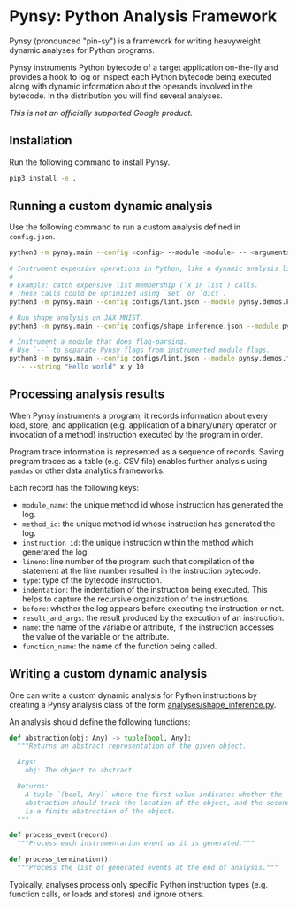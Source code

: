 # Pynsy: Python Analysis Framework

Pynsy (pronounced "pin-sy") is a framework for writing heavyweight dynamic
analyses for Python programs.

Pynsy instruments Python bytecode of a target application on-the-fly and
provides a hook to log or inspect each Python bytecode being executed along with
dynamic information about the operands involved in the bytecode. In the
distribution you will find several analyses.

*This is not an officially supported Google product.*

## Installation

Run the following command to install Pynsy.

```bash
pip3 install -e .
```

## Running a custom dynamic analysis

Use the following command to run a custom analysis defined in `config.json`.

```bash
python3 -m pynsy.main --config <config> --module <module> -- <arguments...>
```

```bash
# Instrument expensive operations in Python, like a dynamic analysis linter.
#
# Example: catch expensive list membership (`x in list`) calls.
# These calls could be optimized using `set` or `dict`.
python3 -m pynsy.main --config configs/lint.json --module pynsy.demos.key_in_list
```

```bash
# Run shape analysis on JAX MNIST.
python3 -m pynsy.main --config configs/shape_inference.json --module pynsy.demos.mnist
```

```bash
# Instrument a module that does flag-parsing.
# Use `--` to separate Pynsy flags from instrumented module flags.
python3 -m pynsy.main --config configs/lint.json --module pynsy.demos.flag_parsing \
  -- --string "Hello world" x y 10
```

## Processing analysis results

When Pynsy instruments a program, it records information about every load,
store, and application (e.g. application of a binary/unary operator or
invocation of a method) instruction executed by the program in order.

Program trace information is represented as a sequence of records. Saving
program traces as a table (e.g. CSV file) enables further analysis using
`pandas` or other data analytics frameworks.

Each record has the following keys:

-   `module_name`: the unique method id whose instruction has generated the log.
-   `method_id`: the unique method id whose instruction has generated the log.
-   `instruction_id`: the unique instruction within the method which generated
    the log.
-   `lineno`: line number of the program such that compilation of the statement
    at the line number resulted in the instruction bytecode.
-   `type`: type of the bytecode instruction.
-   `indentation`: the indentation of the instruction being executed. This helps
    to capture the recursive organization of the instructions.
-   `before`: whether the log appears before executing the instruction or not.
-   `result_and_args`: the result produced by the execution of an instruction.
-   `name`: the name of the variable or attribute, if the instruction accesses
    the value of the variable or the attribute.
-   `function_name`: the name of the function being called.

## Writing a custom dynamic analysis

One can write a custom dynamic analysis for Python instructions by creating a
Pynsy analysis class of the form
[analyses/shape_inference.py](pynsy/analyses/shape_inference.py).

An analysis should define the following functions:

```python
def abstraction(obj: Any) -> tuple[bool, Any]:
  """Returns an abstract representation of the given object.

  Args:
    obj: The object to abstract.

  Returns:
    A tuple `(bool, Any)` where the first value indicates whether the
    abstraction should track the location of the object, and the second value
    is a finite abstraction of the object.
  """

def process_event(record):
  """Process each instrumentation event as it is generated."""

def process_termination():
  """Process the list of generated events at the end of analysis."""
```

Typically, analyses process only specific Python instruction types (e.g.
function calls, or loads and stores) and ignore others.
